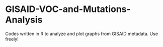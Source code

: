 # GISAID-VOC-and-Mutations-Analysis

Codes written in R to analyze and plot graphs from GISAID metadata. Use freely!
